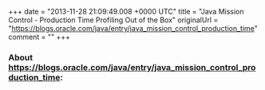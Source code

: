 +++
date = "2013-11-28 21:09:49.008 +0000 UTC"
title = "Java Mission Control - Production Time Profiling Out of the Box"
originalUrl = "https://blogs.oracle.com/java/entry/java_mission_control_production_time"
comment = ""
+++

### About https://blogs.oracle.com/java/entry/java_mission_control_production_time:


